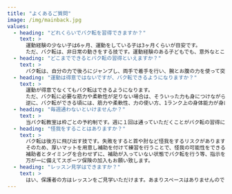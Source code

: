 ```yaml
---
title: "よくあるご質問"
image: /img/mainback.jpg
values:
  - heading: "どれくらいでバク転を習得できますか？"
    text: >
      運動経験の少ない子は6ヶ月、運動をしている子は3ヶ月くらいが目安です。
      ただ、バク転は、非日常の動きをする技です。運動経験のある子どもでも、意外なところで苦労することがあります。運動経験のない子でも、いきなり上手にできることもあります。個人個人まったく違うので、やってみないとわからないものです。
  - heading: "どこまでできるとバク転の習得といえますか？"
    text: >
      バク転は、自分の力で後ろにジャンプし、両手で着手を行い、腕とお腹の力を使って突き放し、身体を起こして両足で着地すると完成です！
  - heading: "運動は得意ではないですが、バク転できるようになりますか？"
    text: >
      運動が得意でなくてもバク転はできるようになります。
      ただ、バク転に必要な筋力や柔軟性が足りない場合は、そういった力も身につけながらになりますので、長い目で取り組んでいただければと思います。
      逆に、バク転ができる頃には、筋力や柔軟性、力の使い方、1ランク上の身体能力が身につきます。
  - heading: "毎週通わないといけませんか？"
    text: >
      当バク転教室は枠ごとの予約制です。週に１回は通っていただくことがバク転の習得にはよいですが、ご都合によっては月に1回の頻度で通ったり、しばらく通って少し期間を開けてみるなど、自由に予約していただくことができます。逆に週に２回通っていただくこともできます。
  - heading: "怪我をすることはありますか？"
    text: >
      バク転は後方に飛び出す技です。失敗をすると首や肘など怪我をするリスクがあります。
      そのため、厚いマットを用意し補助を付けて練習を行うことで、怪我の可能性をできるだけ減らしながら練習をします。
      補助者とタイミングを合わせずに、補助が入っていない状態でバク転を行う等、指示を聞かなかった場合、補助ができずに怪我をする可能性が高まります。補助者の指示をしっかり聞いて練習することが大切です。
      万が一に備えてスポーツ保険の加入もお願い致します。
  - heading: "レッスン見学はできますか？"
    text: >
      はい、保護者の方はレッスンをご見学いただけます。あまりスペースはありませんので、譲り合って御覧ください。
---
```


